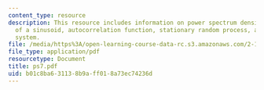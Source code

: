 ```yaml
---
content_type: resource
description: This resource includes information on power spectrum density function
  of a sinusoid, autocorrelation function, stationary random process, and cardiovascular
  system.
file: /media/https%3A/open-learning-course-data-rc.s3.amazonaws.com/2-160-identification-estimation-and-learning-spring-2006/b01c8ba631138b9aff018a73ec74236d_ps7.pdf
file_type: application/pdf
resourcetype: Document
title: ps7.pdf
uid: b01c8ba6-3113-8b9a-ff01-8a73ec74236d
---
```

